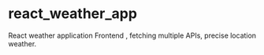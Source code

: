 # react_weather_app
React weather application Frontend , fetching  multiple APIs, precise location weather.
